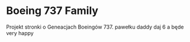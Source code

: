# Boeing 737 Family
 Projekt stronki o Geneacjach Boeingów 737. 
 pawełku daddy daj 6 a będe very happy